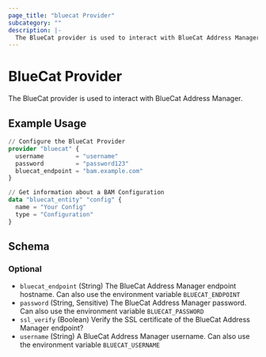 ```yaml
---
page_title: "bluecat Provider"
subcategory: ""
description: |-
  The BlueCat provider is used to interact with BlueCat Address Manager.
---
```


# BlueCat Provider

The BlueCat provider is used to interact with BlueCat Address Manager.

## Example Usage

```terraform
// Configure the BlueCat Provider
provider "bluecat" {
  username         = "username"
  password         = "password123"
  bluecat_endpoint = "bam.example.com"
}

// Get information about a BAM Configuration
data "bluecat_entity" "config" {
  name = "Your Config"
  type = "Configuration"
}
```

<!-- schema generated by tfplugindocs -->
## Schema

### Optional

- `bluecat_endpoint` (String) The BlueCat Address Manager endpoint hostname. Can also use the environment variable `BLUECAT_ENDPOINT`
- `password` (String, Sensitive) The BlueCat Address Manager password. Can also use the environment variable `BLUECAT_PASSWORD`
- `ssl_verify` (Boolean) Verify the SSL certificate of the BlueCat Address Manager endpoint?
- `username` (String) A BlueCat Address Manager username. Can also use the environment variable `BLUECAT_USERNAME`
